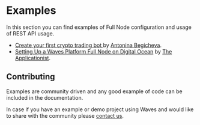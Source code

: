 # Examples

In this section you can find examples of Full Node configuration and usage of REST API usage.

* [Create your first crypto trading bot ](/en/building-apps/waves-api-and-sdk/examples/trading-bot)by [Antonina Begicheva](https://github.com/gingerabsurdity).
* [Setting Up a Waves Platform Full Node on Digital Ocean](../waves-api-and-sdk/examples/set-up-full-node-on-digital-ocean) by [The Applicationist](https://github.com/theapplicationist).

## Contributing

Examples are community driven and any good example of code can be included in the documentation.

In case if you have an example or demo project using Waves and would like to share with the community please [contact us](http://wavesplatform.com/forum).
